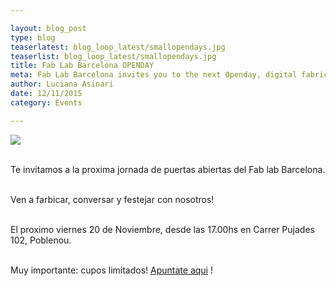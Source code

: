```yaml
---

layout: blog_post
type: blog
teaserlatest: blog_loop_latest/smallopendays.jpg
teaserlist: blog_loop_latest/smallopendays.jpg
title: Fab Lab Barcelona OPENDAY
meta: Fab Lab Barcelona invites you to the next Openday, digital fabrication for everybody!
author: Luciana Asinari
date: 12/11/2015
category: Events

---
```

<img src="{{site.baseurl}}{{ site.url }}/img/blog/blog_loop_latest/smallopendays.jpg">

<br>Te invitamos a la proxima jornada de puertas abiertas del Fab lab Barcelona.

<br>Ven a farbicar, conversar y festejar con nosotros!

<br>El proximo viernes 20 de Noviembre, desde las 17.00hs en Carrer Pujades 102, Poblenou.


<br>Muy importante: cupos limitados! <a target="_blank" href="https://docs.google.com/a/iaac.net/forms/d/1MJAREBja3GWx8qnD0lgA_QXMdN3wVR_UNkfZn3Ms-sU/viewform"><u>Apuntate aqui</u></a> !






